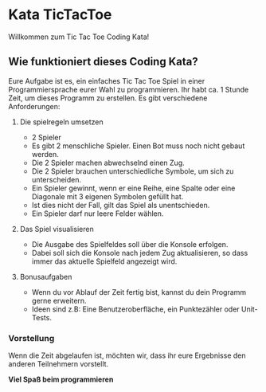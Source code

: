 # Kata TicTacToe
Willkommen zum Tic Tac Toe Coding Kata!

## Wie funktioniert dieses Coding Kata?
Eure Aufgabe ist es, ein einfaches Tic Tac Toe Spiel in einer Programmiersprache eurer Wahl zu programmieren. Ihr habt ca. 1 Stunde Zeit, um dieses Programm zu erstellen. Es gibt verschiedene Anforderungen:
1. Die spielregeln umsetzen
    - 2 Spieler
    - Es gibt 2 menschliche Spieler. Einen Bot muss noch nicht gebaut werden.
    - Die 2 Spieler machen abwechselnd einen Zug.
    - Die 2 Spieler brauchen unterschiedliche Symbole, um sich zu unterscheiden.
    - Ein Spieler gewinnt, wenn er eine Reihe, eine Spalte oder eine Diagonale mit 3 eigenen Symbolen gefüllt hat.
    - Ist dies nicht der Fall, gilt das Spiel als unentschieden.
    - Ein Spieler darf nur leere Felder wählen.

2. Das Spiel visualisieren
   - Die Ausgabe des Spielfeldes soll über die Konsole erfolgen.
   - Dabei soll sich die Konsole nach jedem Zug aktualisieren, so dass immer das aktuelle Spielfeld angezeigt wird.

3. Bonusaufgaben
   - Wenn du vor Ablauf der Zeit fertig bist, kannst du dein Programm gerne erweitern.
   - Ideen sind z.B: Eine Benutzeroberfläche, ein Punktezähler oder Unit-Tests.

### Vorstellung
Wenn die Zeit abgelaufen ist, möchten wir, dass ihr eure Ergebnisse den anderen Teilnehmern vorstellt.

**Viel Spaß beim programmieren**
